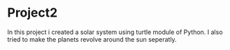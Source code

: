 # Project2
In this project i created a solar system using turtle module of Python. I also tried to make the planets revolve around the sun seperatly.
